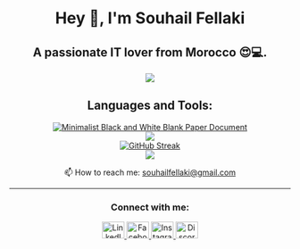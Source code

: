 <body>
    <h1 align="center"><strong>Hey 👋, I'm Souhail Fellaki</strong></h1>
    <h2 align="center">A passionate IT lover from Morocco 😍💻.</h2>
    <div align="center">
        <a href="https://ibb.co/pf6rnLF">
            <img src="https://i.ibb.co/5rXx2RH/329566101-727748832355184-5866501581331802860-n.jpg" />
        </a>
    </div>
    <h2 align="center">Languages and Tools:</h2>
    <div align="center">
        <a href="https://ibb.co/ymzL3jV">
            <img src="https://i.ibb.co/TDQzC3r/Minimalist-Black-and-White-Blank-Paper-Document-3.png" alt="Minimalist Black and White Blank Paper Document">
        </a>
    </div>
    <div align="center">
        <img src="https://github-readme-stats.vercel.app/api?username=SouhailFl&show_icons=true&hide=contribs,prs&cache_seconds=86400&theme=jolly" />
    </div>
    <div align="center">
        <a href="https://git.io/streak-stats">
            <img src="https://github-readme-streak-stats.herokuapp.com?user=SouhailFl&theme=shadow-purple&border_radius=30" alt="GitHub Streak" />
        </a>
    </div>
    <div align="center">
        <img src="https://animesher.com/orig/0/19/197/1978/animesher.com_code-computer-html-197855.gif" />
    </div>
    <p align="center">📫 How to reach me: <a href="mailto:souhailfellaki@gmail.com">souhailfellaki@gmail.com</a></p>
    <hr>
    <h3 align="center">Connect with me:</h3>
    <div align="center">
        <a href="https://www.linkedin.com/in/souhail-fellaki-1b1759262/" target="_blank">
            <img src="https://raw.githubusercontent.com/rahuldkjain/github-profile-readme-generator/master/src/images/icons/Social/linked-in-alt.svg" alt="LinkedIn" height="30" width="40" />
        </a>
        <a href="https://facebook.com/souhailfellaki" target="_blank">
            <img src="https://raw.githubusercontent.com/rahuldkjain/github-profile-readme-generator/master/src/images/icons/Social/facebook.svg" alt="Facebook" height="30" width="40" />
        </a>
        <a href="https://instagram.com/souhail_fl" target="_blank">
            <img src="https://raw.githubusercontent.com/rahuldkjain/github-profile-readme-generator/master/src/images/icons/Social/instagram.svg" alt="Instagram" height="30" width="40" />
        </a>
        <a href="https://discord.gg/souhail_fl#8484" target="_blank">
            <img src="https://raw.githubusercontent.com/rahuldkjain/github-profile-readme-generator/master/src/images/icons/Social/discord.svg" alt="Discord" height="30" width="40" />
        </a>
    </div>
</body>
